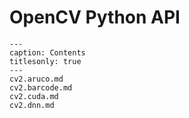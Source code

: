 <!-- Generated by opencv-doc-parser -->
# OpenCV Python API

```{toctree}
---
caption: Contents
titlesonly: true
---
cv2.aruco.md
cv2.barcode.md
cv2.cuda.md
cv2.dnn.md
```

